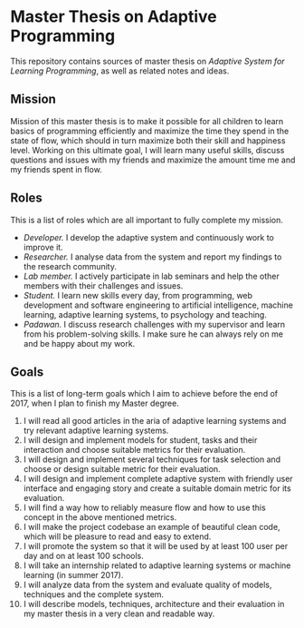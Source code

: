 # Master Thesis on Adaptive Programming

This repository contains sources of master thesis on
*Adaptive System for Learning Programming*,
as well as related notes and ideas.

## Mission

Mission of this master thesis is
to make it possible for all children to learn basics of programming efficiently
and maximize the time they spend in the state of flow,
which should in turn maximize both their skill and happiness level.
Working on this ultimate goal, I will learn many useful skills,
discuss questions and issues with my friends
and maximize the amount time me and my friends spent in flow.

## Roles

This is a list of roles which are all important to fully complete my mission.

- *Developer.* I develop the adaptive system and continuously work to improve it.
- *Researcher.* I analyse data from the system and report my findings to the research community.
- *Lab member.* I actively participate in lab seminars and help the other members with their challenges and issues.
- *Student.* I learn new skills every day, from programming, web development and software engineering to artificial intelligence, machine learning, adaptive learning systems, to psychology and teaching.
- *Padawan.* I discuss research challenges with my supervisor and learn from his problem-solving skills. I make sure he can always rely on me and be happy about my work.


## Goals

This is a list of long-term goals which I aim to achieve before the end of 2017, when I plan to finish my Master degree.

1. I will read all good articles in the aria of adaptive learning systems and try relevant adaptive learning systems.
2. I will design and implement models for student, tasks and their interaction and choose suitable metrics for their evaluation.
3. I will design and implement several techniques for task selection and choose or design suitable metric for their evaluation.
4. I will design and implement complete adaptive system with friendly user interface and engaging story and create a suitable domain metric for its evaluation.
5. I will find a way how to reliably measure flow and how to use this concept in the above mentioned metrics.
6. I will make the project codebase an example of beautiful clean code, which will be pleasure to read and easy to extend.
7. I will promote the system so that it will be used by at least 100 user per day and on at least 100 schools.
8. I will take an internship related to adaptive learning systems or machine learning (in summer 2017).
9. I will analyze data from the system and evaluate quality of models, techniques and the complete system.
10. I will describe models, techniques, architecture and their evaluation in my master thesis in a very clean and readable way.

